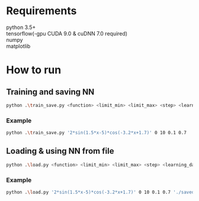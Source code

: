 # Requirements
python 3.5+ <br>
tensorflow(-gpu CUDA 9.0 & cuDNN 7.0 required) <br>
numpy <br>
matplotlib

# How to run
Training and saving NN
----
```bash
python .\train_save.py <function> <limit_min> <limit_max> <step> <learning_data_ratio>
```
### Example
```bash
python .\train_save.py '2*sin(1.5*x-5)*cos(-3.2*x+1.7)' 0 10 0.1 0.7
```
Loading & using NN from file
---
```bash
python .\load.py <function> <limit_min> <limit_max> <step> <learning_data_ratio> <path_to_model>
```
### Example
```bash
python .\load.py '2*sin(1.5*x-5)*cos(-3.2*x+1.7)' 0 10 0.1 0.7 './saved.model/model_save'
```
